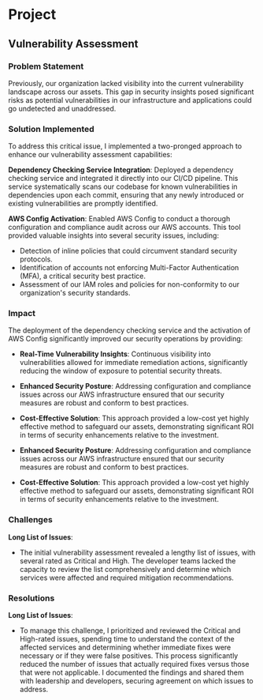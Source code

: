 # Project

## Vulnerability Assessment

### Problem Statement

Previously, our organization lacked visibility into the current vulnerability landscape across our assets. This gap in security insights posed significant risks as potential vulnerabilities in our infrastructure and applications could go undetected and unaddressed.

### Solution Implemented

To address this critical issue, I implemented a two-pronged approach to enhance our vulnerability assessment capabilities:

**Dependency Checking Service Integration**: Deployed a dependency checking service and integrated it directly into our CI/CD pipeline. This service systematically scans our codebase for known vulnerabilities in dependencies upon each commit, ensuring that any newly introduced or existing vulnerabilities are promptly identified.

**AWS Config Activation**: Enabled AWS Config to conduct a thorough configuration and compliance audit across our AWS accounts. This tool provided valuable insights into several security issues, including:
* Detection of inline policies that could circumvent standard security protocols.
* Identification of accounts not enforcing Multi-Factor Authentication (MFA), a critical security best practice. 
* Assessment of our IAM roles and policies for non-conformity to our organization's security standards.

### Impact

The deployment of the dependency checking service and the activation of AWS Config significantly improved our security operations by providing:

* **Real-Time Vulnerability Insights**: Continuous visibility into vulnerabilities allowed for immediate remediation actions, significantly reducing the window of exposure to potential security threats.

* **Enhanced Security Posture**: Addressing configuration and compliance issues across our AWS infrastructure ensured that our security measures are robust and conform to best practices.

* **Cost-Effective Solution**: This approach provided a low-cost yet highly effective method to safeguard our assets, demonstrating significant ROI in terms of security enhancements relative to the investment.

* **Enhanced Security Posture**: Addressing configuration and compliance issues across our AWS infrastructure ensured that our security measures are robust and conform to best practices.

* **Cost-Effective Solution**: This approach provided a low-cost yet highly effective method to safeguard our assets, demonstrating significant ROI in terms of security enhancements relative to the investment.

### Challenges 

**Long List of Issues**:

* The initial vulnerability assessment revealed a lengthy list of issues, with several rated as Critical and High. The developer teams lacked the capacity to review the list comprehensively and determine which services were affected and required mitigation recommendations.

### Resolutions

**Long List of Issues**:

* To manage this challenge, I prioritized and reviewed the Critical and High-rated issues, spending time to understand the context of the affected services and determining whether immediate fixes were necessary or if they were false positives. This process significantly reduced the number of issues that actually required fixes versus those that were not applicable. I documented the findings and shared them with leadership and developers, securing agreement on which issues to address.